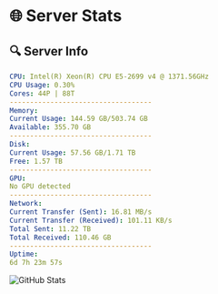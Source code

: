 # 🌐 Server Stats
## 🔍 Server Info
```yaml
CPU: Intel(R) Xeon(R) CPU E5-2699 v4 @ 1371.56GHz
CPU Usage: 0.30%
Cores: 44P | 88T
-----------------------------------
Memory:
Current Usage: 144.59 GB/503.74 GB
Available: 355.70 GB
-----------------------------------
Disk:
Current Usage: 57.56 GB/1.71 TB
Free: 1.57 TB
-----------------------------------
GPU:
No GPU detected
-----------------------------------
Network:
Current Transfer (Sent): 16.81 MB/s
Current Transfer (Received): 101.11 KB/s
Total Sent: 11.22 TB
Total Received: 110.46 GB
-----------------------------------
Uptime:
6d 7h 23m 57s
```
![GitHub Stats](https://img.shields.io/badge/Updated-2025-03-14_04:46:46-blue)